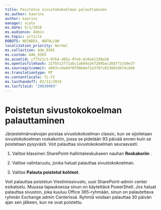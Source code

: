 ```yaml
---
title: Poistetun sivustokokoelman palauttaminen
ms.author: kaarins
author: kaarins
manager: scotv
ms.date: 5/1/2018
ms.audience: Admin
ms.topic: article
ROBOTS: NOINDEX, NOFOLLOW
localization_priority: Normal
ms.collection: Adm_O365
ms.custom: Adm_O365
ms.assetid: cf7521c3-97b4-465a-97eb-6c0a41338a30
ms.openlocfilehash: 22fb513771abc1a604a347204bac268771cb9e37
ms.sourcegitcommit: dd43cc0a9470f98b8ef2a3787c823801d674c666
ms.translationtype: MT
ms.contentlocale: fi-FI
ms.lasthandoff: 02/12/2019
ms.locfileid: "29939993"
---
```

# <a name="restore-a-deleted-site-collection"></a>Poistetun sivustokokoelman palauttaminen

Järjestelmänvalvojan poistaa sivustokokoelman classic, kun se sijoitetaan sivustokokoelman roskakoriin, jossa se pidetään 93 päivää ennen kuin se poistetaan pysyvästi. Voit palauttaa sivustokokoelman seuraavasti:
  
1. Valitse klassinen SharePoint-hallintakeskukseen nauhan **Roskakoriin** . 
    
2. Valitse valintaruutu, jonka haluat palauttaa sivustokokoelman.
    
3. Valitse **Palauta poistetut kohteet**.
    
Voit palauttaa poistetun Viestimissivusto, uusi SharePoint-admin center esikatselu. Muussa tapauksessa sinun on käytettävä PowerShell. Jos haluat palauttaa sivuston, joka kuuluu Office 365-ryhmään, sinun on palautettava ryhmän Exchange admin Centerissä. Ryhmiä voidaan palauttaa 30 päivän ajan sen jälkeen, kun ne ovat poistettu.
  

